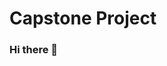 # Capstone Project
### Hi there 👋

<!--
**TMBoudreaux/TMBoudreaux** is a ✨ _special_ ✨ repository because its `README.md` (this file) appears on your GitHub profile.

Here are some ideas to get you started:

- 🔭 I’m currently working on ... HMTL, CSS, Pseudocode, Java Script, and boot strap    
- 🌱 I’m currently learning ... HMTL,java,css,bootstrap.
- 👯 I’m looking to collaborate on ... Codeing
- 🤔 I’m looking for help with ... all subjects expecially files.
- 💬 Ask me about ... I am formiler with html,css, java Script and bootstrap. 
- 📫 How to reach me: ... meemeeof15@gmail.com
- 😄 Pronouns: ... Egar

* A list
* of
* All
* My
* Tech
* Example:
* HTML
* CSS
* bootstrap
## Roadmap

- [x] My plan is to get Rose lovers to subscribe to my     different types of roses news letter,
- [ ] Don't have to be complete.
- [ ] Just the main ideas.
- [ ] Add more as you go.

## Wireframe

An image of your wireframe (Required)
![wireframe of index.html](img/wireframe-index.png)
![wireframe of gallery.html](img/wireframe-gallery.png)

## Contact

Your name and email address

## Acknowledgements

* Any websites
* Any videos
* Any AI
* Any person you work with
* You may use outside help, but you MUST acknowledge it here.
* [w3schools Cards](https://www.w3schools.com/bootstrap5/bootstrap_cards.php)
* [w3schools Navs](https://www.w3schools.com/bootstrap5/bootstrap_navs.php)
* [w3schools For Loops](https://www.w3schools.com/js/js_loop_for.asp)
// to do //